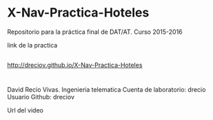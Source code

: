 # X-Nav-Practica-Hoteles
Repositorio para la práctica final de DAT/AT. Curso 2015-2016

link de la practica
##

http://dreciov.github.io/X-Nav-Practica-Hoteles

#
David Recio Vivas. Ingenieria telematica
Cuenta de laboratorio: drecio
Usuario Github: dreciov

Url del video

